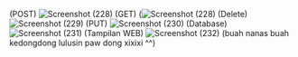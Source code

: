 (POST) ![Screenshot (228)](https://github.com/user-attachments/assets/2610229a-6940-46ef-a97b-3b7cb973041a)
(GET) (![Screenshot (228)](https://github.com/user-attachments/assets/7687ed5d-6479-4ff6-a7fb-0339af80b2c2)
(Delete) ![Screenshot (229)](https://github.com/user-attachments/assets/e862b387-fbf1-416e-8cf7-e4d3b81b7ea8)
(PUT) ![Screenshot (230)](https://github.com/user-attachments/assets/ec6648eb-fa7a-4fac-aeda-ebdddc596ec9)
(Database) ![Screenshot (231)](https://github.com/user-attachments/assets/6f2e86de-cf7e-4ef7-b8e9-d48db62ccfa2)
(Tampilan WEB) ![Screenshot (232)](https://github.com/user-attachments/assets/7f051658-06b6-4d0b-be64-5eb44518a629)
(buah nanas buah kedongdong lulusin paw dong xixixi ^^)
